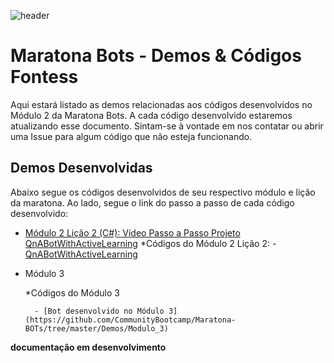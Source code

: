 ![header](https://user-images.githubusercontent.com/2198735/34947967-e7469c50-f9f2-11e7-89f4-60cd1d295b39.png)

# Maratona Bots - Demos & Códigos Fontess

Aqui estará listado as demos relacionadas aos códigos desenvolvidos no Módulo 2 da Maratona Bots. A cada código desenvolvido estaremos atualizando esse documento. Sintam-se à vontade em nos contatar ou abrir uma Issue para algum código que não esteja funcionando.

## Demos Desenvolvidas

Abaixo segue os códigos desenvolvidos de seu respectivo módulo e lição da maratona. Ao lado, segue o link do passo a passo de cada código desenvolvido:

- [Módulo 2 Lição 2 (C#): Vídeo Passo a Passo Projeto QnABotWithActiveLearning](https://www.youtube.com/watch?v=sE6NlaRqosk)
    *Códigos do Módulo 2 Lição 2:
        - [QnABotWithActiveLearning](https://github.com/CommunityBootcamp/Maratona-BOTs/tree/master/Demos/Modulo_2_Licao_2/QnABotWithActiveLearning)

- Módulo 3

    *Códigos do Módulo 3

        - [Bot desenvolvido no Módulo 3](https://github.com/CommunityBootcamp/Maratona-BOTs/tree/master/Demos/Modulo_3)

**documentação em desenvolvimento**